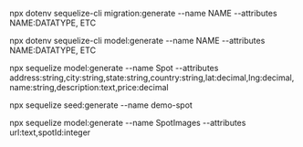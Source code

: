 npx dotenv sequelize-cli migration:generate --name NAME --attributes NAME:DATATYPE, ETC

npx dotenv sequelize-cli model:generate --name NAME --attributes NAME:DATATYPE, ETC

npx sequelize model:generate --name Spot --attributes address:string,city:string,state:string,country:string,lat:decimal,lng:decimal,name:string,description:text,price:decimal


npx sequelize seed:generate --name demo-spot

npx sequelize model:generate --name SpotImages --attributes url:text,spotId:integer
